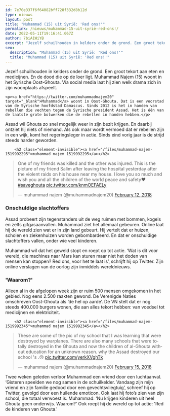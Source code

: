 ```yaml
---
id: 7e70e337f6f64082bff728f332d8b12d
type: nieuws
layout: post
title: "Muhammad (15) uit Syrië: 'Red ons!'"
permalink: /nieuws/muhammad-15-uit-syrië-red-ons!/
date: 2022-05-11T19:16:41.067Z
author: 7biA1WiYB
excerpt: "Jezelf schuilhouden in kelders onder de grond. Een groot tekort aan eten en medicijnen. En de dood die op de loer ligt. Muhammad Najem (15) woont in het Syrische Oost-Ghouta. Via social media laat hij zien welk drama zich in zijn woonplaats afspeelt.  "
seo:
  description: "Muhammad (15) uit Syrië: 'Red ons!'"
  title: "Muhammad (15) uit Syrië: 'Red ons!'"
---
```

Jezelf schuilhouden in kelders onder de grond. Een groot tekort aan eten en medicijnen. En de dood die op de loer ligt. Muhammad Najem (15) woont in het Syrische Oost-Ghouta. Via social media laat hij zien welk drama zich in zijn woonplaats afspeelt.  

    <p><a href="https://twitter.com/muhammadnajem20" target="_blank">Muhammad</a> woont in Oost-Ghouta. Dat is een voorstad van de Syrische hoofdstad Damascus. Sinds 2012 is het in handen van rebellen die vechten tegen de Syrische president Assad. Het is één van de laatste grote bolwerken die de rebellen in handen hebben.</p>
<p>Assad wil Ghouta zo snel mogelijk weer in zijn bezit krijgen. En daarbij ontziet hij niets of niemand. Als ook maar wordt vermoed dat er rebellen zijn in een wijk, komt het regeringsleger in actie. Sinds eind vorig jaar is de strijd steeds harder geworden.</p>
<p><div class="media media-element-container media-default"><div id="file-532577" class="file file-document file-text-oembed">

        <h2 class="element-invisible"><a href="/files/muhammad-najem-1519992295">muhammad najem 1519992295</a></h2>
    
  
  <div class="content">
    
<blockquote class="twitter-tweet" data-width="550"><p lang="en" dir="ltr">One of my friends was killed and the other was injured. This is the picture of my friend Salim after leaving the hospital yesterday after the violent raids on his house near my house. I love you so much and wish you and all the children of the world peace and safety❤<a href="https://twitter.com/hashtag/saveghouta?src=hash&amp;ref_src=twsrc%5Etfw">#saveghouta</a> <a href="https://t.co/knmOEFAELy">pic.twitter.com/knmOEFAELy</a></p>&mdash; muhammad najem (@muhammadnajem20) <a href="https://twitter.com/muhammadnajem20/status/962976602765357057?ref_src=twsrc%5Etfw">February 12, 2018</a></blockquote>
<script async="" src="https://platform.twitter.com/widgets.js" charset="utf-8"></script>
  </div>

  
</div>
</div>
<h3>Onschuldige slachtoffers</h3>
<p>Assad probeert zijn tegenstanders uit de weg ruimen met bommen, kogels en zelfs gifgasaanvallen. Muhammad ziet het allemaal gebeuren. Online laat hij de wereld zien wat er in zijn land gebeurt. Hij vertelt dat er huizen, scholen en ziekenhuizen worden gebombardeerd. En dat er onschuldige slachtoffers vallen, onder wie veel kinderen.</p>
<p>Muhammad wil dat het geweld stopt en roept op tot actie. ‘Wat is dit voor wereld, die machines naar Mars kan sturen maar niet het doden van mensen kan stoppen? Red ons, voor het te laat is’, schrijft hij op Twitter. Zijn online verslagen van de oorlog zijn inmiddels wereldnieuws.</p>
<h3>'Waarom?'</h3>
<p>Alleen al in de afgelopen week zijn er ruim 500 mensen omgekomen in het gebied. Nog eens 2.500 raakten gewond. De Verenigde Naties omschreven Oost-Ghouta als ‘de hel op aarde’. De VN stelt dat er nog steeds 400.000 burgers wonen, die aan alles tekort hebben: van voedsel tot medicijnen en elektriciteit.</p>
<p><div class="media media-element-container media-default"><div id="file-532578" class="file file-document file-text-oembed">

        <h2 class="element-invisible"><a href="/files/muhammad-najem-1519992345">muhammad najem 1519992345</a></h2>
    
  
  <div class="content">
    
<blockquote class="twitter-tweet" data-width="550"><p lang="en" dir="ltr">These are some of the pic of my school that I was learning that were destroyed by warplanes. There are also many schools that were totally destroyed in the Ghouta and now the children of al-Ghouta without education for an unknown reason. why the Assad destroyed our school &#39;s .😢 <a href="https://t.co/yerkXVghTk">pic.twitter.com/yerkXVghTk</a></p>&mdash; muhammad najem (@muhammadnajem20) <a href="https://twitter.com/muhammadnajem20/status/964205686149263360?ref_src=twsrc%5Etfw">February 15, 2018</a></blockquote>
<script async="" src="https://platform.twitter.com/widgets.js" charset="utf-8"></script>
  </div>

  
</div>
</div>
<p>Twee weken geleden verloor Muhammad een vriend door een luchtaanval. ‘Gisteren speelden we nog samen in de schuilkelder. Vandaag zijn mijn vriend en zijn familie gedood door een gevechtsvliegtuig’, schreef hij op Twitter, gevolgd door een huilende emoticon. Ook laat hij foto’s zien van zijn school, die totaal verwoest is. Muhammad: ‘Nu krijgen kinderen uit heel Ghouta geen onderwijs. Waarom?’ Ook roept hij de wereld op tot actie: 'Red de kinderen van Ghouta.'</p>  
